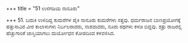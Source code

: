 +++
title = "51 ಉಳಿಗಡಿಯ ನಾನೂರು"

+++
51. ಬದುಕಿ ಉಳಿದಿದ್ದ ಕುದುರೆಗಳ ಪೈಕಿ ನಾನೂರು ಕುದುರೆಗಳು ಸತ್ತವು. ಧರ್ಮರಾಜನ ಬಾಣಪ್ರಯೋಗಕ್ಕೆ ಹತ್ತುಸಾವಿರ ವೀರ ಕಾಲಾಳುಗಳು ನಿರ್ಬಲರಾದರು, ನಾಶವಾದರು, ನೂರು ರಥಗಳು ಕಳಚಿ ಬಿದ್ದವು. ಶತ್ರು ರಾಜರಲ್ಲಿ ಹೆಚ್ಚುಗಾರಿಕೆ ಜಾಸ್ತಿಯಾಗಲು ದುರ್ಯೋಧನ ಕೋಪದಿಂದ ಕಳವಳಿಸಿದ.